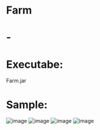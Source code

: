 # Farm
# -

# Executabe:
Farm.jar

# Sample:
![image](https://user-images.githubusercontent.com/55886855/147973875-b2eb5bef-2602-4544-b840-1bc2a35b511e.png)
![image](https://user-images.githubusercontent.com/55886855/147973965-dc972c08-1dbc-4af5-9c68-82da2912d202.png)
![image](https://user-images.githubusercontent.com/55886855/147973992-5362d63c-6c9b-406c-bf56-99e019da9626.png)
![image](https://user-images.githubusercontent.com/55886855/147974077-68859968-fdda-4ebe-8593-4b8987b93c0c.png)

